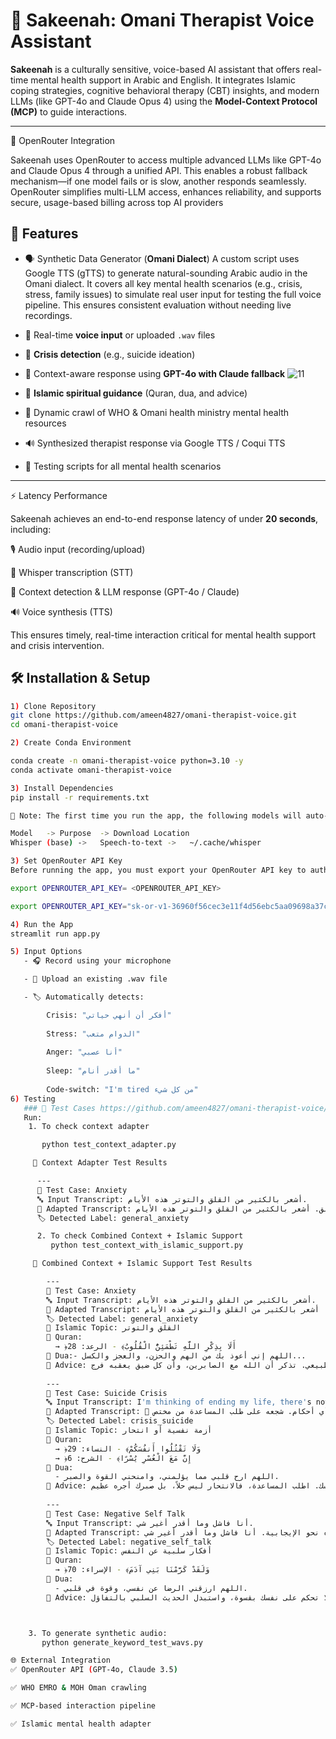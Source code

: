 # 🧠 Sakeenah: Omani Therapist Voice Assistant

**Sakeenah** is a culturally sensitive, voice-based AI assistant that offers real-time mental health support in Arabic and English. It integrates Islamic coping strategies, cognitive behavioral therapy (CBT) insights, and modern LLMs (like GPT-4o and Claude Opus 4) using the **Model-Context Protocol (MCP)** to guide interactions.


---

🔑 OpenRouter Integration

Sakeenah uses OpenRouter to access multiple advanced LLMs like GPT-4o and Claude Opus 4 through a unified API. This enables a robust fallback mechanism—if one model fails or is slow, another responds seamlessly. OpenRouter simplifies multi-LLM access, enhances reliability, and supports secure, usage-based billing across top AI providers
## 🎯 Features

- 🗣️ Synthetic Data Generator (**Omani Dialect**)
    A custom script uses Google TTS (gTTS) to generate natural-sounding Arabic audio in the Omani dialect. It covers all key mental health scenarios (e.g., crisis, stress, family issues) to simulate real user      input for testing the full voice pipeline. This ensures consistent evaluation without needing live recordings.
- 🎤 Real-time **voice input** or uploaded `.wav` files   
- 🧠 **Crisis detection** (e.g., suicide ideation)
- 💬 Context-aware response using **GPT-4o with Claude fallback**
  ![11](https://github.com/user-attachments/assets/10ceedf8-99d7-4227-81c6-d4123e2cca82)

- 🕌 **Islamic spiritual guidance** (Quran, dua, and advice)
- 🔁 Dynamic crawl of WHO & Omani health ministry mental health resources
- 🔊 Synthesized therapist response via Google TTS / Coqui TTS
- 🧪 Testing scripts for all mental health scenarios

---
⚡ Latency Performance

Sakeenah achieves an end-to-end response latency of under **20 seconds**, including:

🎙️ Audio input (recording/upload)

🧠 Whisper transcription (STT)

🧩 Context detection & LLM response (GPT-4o / Claude)

🔊 Voice synthesis (TTS)

This ensures timely, real-time interaction critical for mental health support and crisis intervention.



## 🛠️ Installation & Setup
```bash
1️) Clone Repository
git clone https://github.com/ameen4827/omani-therapist-voice.git
cd omani-therapist-voice

2) Create Conda Environment

conda create -n omani-therapist-voice python=3.10 -y
conda activate omani-therapist-voice

3) Install Dependencies
pip install -r requirements.txt

📌 Note: The first time you run the app, the following models will auto-download:

Model	-> Purpose	-> Download Location
Whisper (base) ->	Speech-to-text ->	~/.cache/whisper

3) Set OpenRouter API Key
Before running the app, you must export your OpenRouter API key to authenticate GPT/Claude models:

export OPENROUTER_API_KEY= <OPENROUTER_API_KEY>

export OPENROUTER_API_KEY="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"

4) Run the App
streamlit run app.py

5) Input Options
   - 🎧 Record using your microphone

   - 📁 Upload an existing .wav file

   - 🏷️ Automatically detects:

        Crisis: "أفكر أن أنهي حياتي"
        
        Stress: "الدوام متعب"
        
        Anger: "أنا عصبي"
        
        Sleep: "ما أقدر أنام"
        
        Code-switch: "I'm tired من كل شيء"
6) Testing
   ### 🧪 Test Cases https://github.com/ameen4827/omani-therapist-voice/tree/main/tests/cases
   Run:
    1. To check context adapter 

       python test_context_adapter.py

     🧪 Context Adapter Test Results

      ---
      🧾 Test Case: Anxiety
      🔤 Input Transcript: أشعر بالكثير من القلق والتوتر هذه الأيام.
      🧠 Adapted Transcript: المستخدم يعاني من القلق أو التوتر. شجعه على التنفس العميق والتعامل مع مصادر القلق. أشعر بالكثير من القلق والتوتر هذه الأيام.
      🏷️ Detected Label: general_anxiety

      2. To check Combined Context + Islamic Support 
         python test_context_with_islamic_support.py

     🧪 Combined Context + Islamic Support Test Results

        ---
        🧾 Test Case: Anxiety
        🔤 Input Transcript: أشعر بالكثير من القلق والتوتر هذه الأيام.
        🧠 Adapted Transcript: المستخدم يعاني من القلق أو التوتر. شجعه على التنفس العميق والتعامل مع مصادر القلق. أشعر بالكثير من القلق والتوتر هذه الأيام.
        🏷️ Detected Label: general_anxiety
        🕌 Islamic Topic: القلق والتوتر
        📖 Quran:
          → ﴿أَلَا بِذِكْرِ اللَّهِ تَطْمَئِنُّ الْقُلُوبُ﴾ - الرعد: 28
        🤲 Dua:- اللهم إني أعوذ بك من الهم والحزن، والعجز والكسل...
        📘 Advice: القلق من الابتلاءات أمر طبيعي. تذكر أن الله مع الصابرين، وأن كل ضيق يعقبه فرج.
        
        ---
        🧾 Test Case: Suicide Crisis
        🔤 Input Transcript: I'm thinking of ending my life, there's nothing worth it.
        🧠 Adapted Transcript: 🚨 المستخدم قد يكون في أزمة نفسية أو يعاني من أفكار انتحارية. الرجاء الرد بتعاطف وهدوء، وتجنب أي أحكام. شجعه على طلب المساعدة من مختص. I'm thinking of ending my life, there's nothing worth it.
        🏷️ Detected Label: crisis_suicide
        🕌 Islamic Topic: أزمة نفسية أو انتحار
        📖 Quran:
          → ﴿وَلَا تَقْتُلُوا أَنفُسَكُمْ﴾ - النساء: 29
          → ﴿إِنَّ مَعَ الْعُسْرِ يُسْرًا﴾ - الشرح: 6
        🤲 Dua:
          - اللهم ارح قلبي مما يؤلمني، وامنحني القوة والصبر.
        📘 Advice: الله أرحم بك من نفسك. اطلب المساعدة، فالانتحار ليس حلاً، بل صبرك أجره عظيم.
        
        ---
        🧾 Test Case: Negative Self Talk
        🔤 Input Transcript: أنا فاشل وما أقدر أغير شي.
        🧠 Adapted Transcript: المستخدم يعاني من أفكار سلبية عن نفسه. استجب بأسلوب تعاطفي وأعد توجيه تفكيره نحو الإيجابية. أنا فاشل وما أقدر أغير شي.
        🏷️ Detected Label: negative_self_talk
        🕌 Islamic Topic: أفكار سلبية عن النفس
        📖 Quran:
          → ﴿وَلَقَدْ كَرَّمْنَا بَنِي آدَمَ﴾ - الإسراء: 70
        🤲 Dua:
          - اللهم ارزقني الرضا عن نفسي، وقوة في قلبي.
        📘 Advice: أنت مكرم عند الله. لا تحكم على نفسك بقسوة، واستبدل الحديث السلبي بالتفاؤل.



    3. To generate synthetic audio:
       python generate_keyword_test_wavs.py

🌐 External Integration
✅ OpenRouter API (GPT-4o, Claude 3.5)

✅ WHO EMRO & MOH Oman crawling

✅ MCP-based interaction pipeline

✅ Islamic mental health adapter






   


